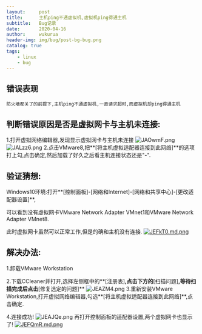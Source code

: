 ```yaml
---
layout:     post
title:      主机ping不通虚拟机,虚拟机ping得通主机
subtitle:   Bug记录
date:       2020-04-16
author:     wukurua
header-img: img/bug/post-bg-bug.png
catalog: true
tags:
    - linux
    - bug
---
```


## 错误表现 ##

`防火墙都关了的前提下,主机ping不通虚拟机,一直请求超时,而虚拟机却ping得通主机`

## 判断错误原因是否是虚拟网卡与主机未连接: ##
1.打开虚拟网络编辑器,发现显示虚拟网卡与主机未连接
![JAOwmF.png](https://s1.ax1x.com/2020/04/16/JAOwmF.png)
![JALzz6.png](https://s1.ax1x.com/2020/04/16/JALzz6.png)
2.点击VMware8,把**[将主机虚拟适配器连接到此网络]**的选项打上勾,点击确定,然后加载了好久之后看主机连接状态还是"-".
## 验证猜想: ##
 Windows10环境:打开**[控制面板]-[网络和Internet]-[网络和共享中心]-[更改适配器设置]**,

可以看到没有虚拟网卡VMware Network Adapter VMnet1和VMware Network Adapter VMnet8.

此时虚拟网卡虽然可以正常工作,但是的确和主机没有连接.
[![JEFkT0.md.png](https://s1.ax1x.com/2020/04/16/JEFkT0.md.png)](https://imgchr.com/i/JEFkT0)
## 解决办法: ##
1.卸载VMware Workstation

2.下载CCleaner并打开,选择左侧框中的**[注册表]**,点击下方的**[扫描问题]**,等待扫描完成后点击**[修复选定的问题]**
![JEAZM4.png](https://s1.ax1x.com/2020/04/16/JEAZM4.png)
3.重新安装VMware Workstation,打开虚拟网络编辑器,勾选**[将主机虚拟适配器连接到此网络]**,点击确定.

4.连接成功!
![JEAJQe.png](https://s1.ax1x.com/2020/04/16/JEAJQe.png)
再打开控制面板的适配器设置,两个虚拟网卡也显示了!
[![JEFQmR.md.png](https://s1.ax1x.com/2020/04/16/JEFQmR.md.png)](https://imgchr.com/i/JEFQmR)